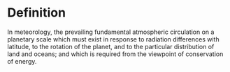 # Definition

In meteorology, the prevailing fundamental atmospheric circulation on a
planetary scale which must exist in response to radiation differences
with latitude, to the rotation of the planet, and to the particular
distribution of land and oceans; and which is required from the
viewpoint of conservation of energy.
